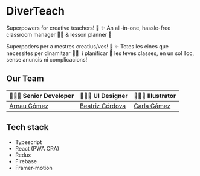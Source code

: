 # DiverTeach

Superpowers for creative teachers! 🦸 ✨ An all-in-one, hassle-free classroom manager 🧑‍🏫 & lesson planner 🧠

Superpoders per a mestres creatius/ves! 🦸 ✨ Totes les eines que necessites per dinamitzar 🧑‍🏫  i planificar 🧠 les teves classes, en un sol lloc, sense anuncis ni complicacions!

## Our Team

| 👨🏻‍💻 Senior Developer                                                     | 🦸🏻‍♀️ UI Designer                                                                      | 👩🏻‍🎨 Illustrator                                               |
| ---------------------------------------------------------------------- | ----------------------------------------------------------------------------------- | ----------------------------------------------------------- |
| [Arnau Gómez](https://www.linkedin.com/in/arnau-g%C3%B3mez-903b49187/) | [Beatriz Córdova](https://www.linkedin.com/in/beatriz-c%C3%B3rdoba-cruz-236080168/) | [Carla Gámez](https://www.instagram.com/carlagamezalarcon/) |

## Tech stack

- Typescript
- React (PWA CRA)
- Redux
- Firebase
- Framer-motion
